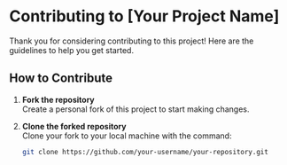 # Contributing to [Your Project Name]

Thank you for considering contributing to this project! Here are the guidelines to help you get started.

## How to Contribute

1. **Fork the repository**  
   Create a personal fork of this project to start making changes.

2. **Clone the forked repository**  
   Clone your fork to your local machine with the command:
   ```bash
   git clone https://github.com/your-username/your-repository.git
